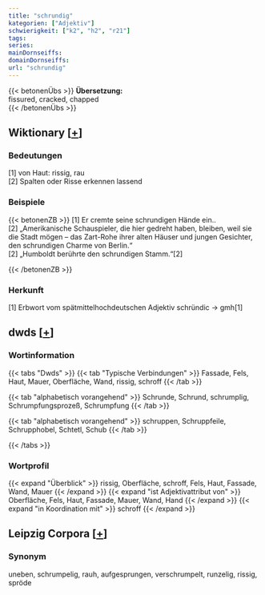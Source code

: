 ```yaml
---
title: "schrundig"
kategorien: ["Adjektiv"]
schwierigkeit: ["k2", "h2", "r21"]
tags:
series:
mainDornseiffs:
domainDornseiffs:
url: "schrundig"
---
```


{{< betonenÜbs >}}
**Übersetzung:**  
fissured, cracked, chapped  
{{< /betonenÜbs >}}

## Wiktionary [[+](https://de.wiktionary.org/wiki/schrundig)]

### Bedeutungen
[1] von Haut: rissig, rau  
[2] Spalten oder Risse erkennen lassend  

### Beispiele
{{< betonenZB >}}
[1] Er cremte seine schrundigen Hände ein..  
[2] „Amerikanische Schauspieler, die hier gedreht haben, bleiben, weil sie die Stadt mögen – das Zart-Rohe ihrer alten Häuser und jungen Gesichter, den schrundigen Charme von Berlin.“  
[2] „Humboldt berührte den schrundigen Stamm.“[2]  

{{< /betonenZB >}}
### Herkunft
[1] Erbwort vom spätmittelhochdeutschen Adjektiv schründic → gmh[1]  



## dwds [[+](https://www.dwds.de/wb/schrundig)]

### Wortinformation
{{< tabs "Dwds" >}}
{{< tab "Typische Verbindungen" >}}
Fassade, Fels, Haut, Mauer, Oberfläche, Wand, rissig, schroff
{{< /tab >}}

{{< tab "alphabetisch vorangehend" >}}
Schrunde, Schrund, schrumplig, Schrumpfungsprozeß, Schrumpfung
{{< /tab >}}

{{< tab "alphabetisch vorangehend" >}}
schruppen, Schruppfeile, Schrupphobel, Schtetl, Schub
{{< /tab >}}

{{< /tabs >}}

### Wortprofil
{{< expand "Überblick" >}} rissig, Oberfläche, schroff, Fels, Haut, Fassade, Wand, Mauer {{< /expand >}}
{{< expand "ist Adjektivattribut von" >}} Oberfläche, Fels, Haut, Fassade, Mauer, Wand, Hand {{< /expand >}}
{{< expand "in Koordination mit" >}} schroff {{< /expand >}}

## Leipzig Corpora [[+](https://corpora.uni-leipzig.de/en/res?word=schrundig&corpusId=deu_newscrawl-public_2018)]


### Synonym
uneben, schrumpelig, rauh, aufgesprungen, verschrumpelt, runzelig, rissig, spröde

